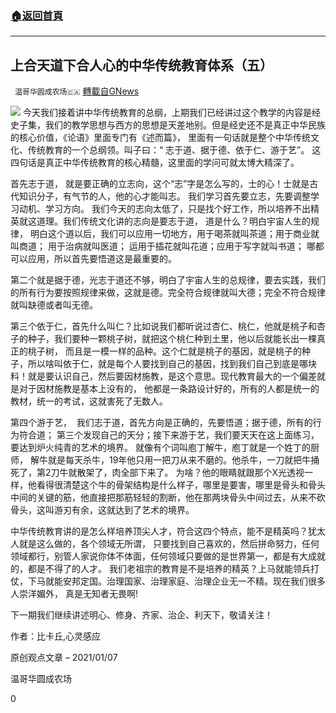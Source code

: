 ###  [:house:返回首頁](https://github.com/ourhimalayas/txt)
---

## 上合天道下合人心的中华传统教育体系（五）
` 温哥华圆成农场🇨🇦` [轉載自GNews](https://gnews.org/zh-hans/728102/)

![]()![](https://gnews.org/wp-content/uploads/2021/01/教育5.jpeg)
今天我们接着讲中华传统教育的总纲，上期我们已经讲过这个教学的内容是经史子集，我们的教学思想与西方的思想是天差地别。但是经史还不是真正中华民族的核心价值，《论语》里面专门有《述而篇》， 里面有一句话就是整个中华传统文化、传统教育的一个总纲领。叫子曰：“ 志于道、据于德、依于仁、游于艺”。 这四句话是真正中华传统教育的核心精髓，这里面的学问可就太博大精深了。

首先志于道， 就是要正确的立志向，这个“志”字是怎么写的，士的心！士就是古代知识分子，有气节的人，他的心才能叫志。 我们学习首先要立志，先要调整学习动机、学习方向。 我们今天的志向太低了，只是找个好工作，所以培养不出精英就这道理。我们传统文化讲的志向是要志于道， 道是什么？明白宇宙人生的规律， 明白这个道以后，我们可以应用一切地方，用于喝茶就叫茶道；用于商业就叫商道； 用于治病就叫医道； 运用于插花就叫花道；应用于写字就叫书道； 哪都可以应用，所以首先要悟道这是最重要的。

第二个就是据于德，光志于道还不够，明白了宇宙人生的总规律，要去实践，我们的所有行为要按照规律来做，这就是德。完全符合规律就叫大德；完全不符合规律就叫缺德或者叫无德。

第三个依于仁，首先什么叫仁？比如说我们都听说过杏仁、桃仁，他就是桃子和杏子的种子，我们要种一颗桃子树，就把这个桃仁种到土里，他以后就能长出一棵真正的桃子树， 而且是一模一样的品种。这个仁就是桃子的基因，就是桃子的种子，所以啥叫依于仁，就是每个人要找到自己的基因，找到我们自己到底是哪块料！就是要认识自己，然后要因材施教，是这个意思。现代教育最大的一个偏差就是对于因材施教是基本上没有的， 他都是一条路设计好的，所有的人都是统一的教材，统一的考试，这就害死了无数人。

第四个游于艺，  我们志于道，首先方向是正确的，先要悟道；据于德，所有的行为符合道； 第三个发现自己的天分；接下来游于艺，我们要天天在这上面练习，要达到炉火纯青的艺术的境界。 就像有个词叫庖丁解牛，庖丁就是一个姓丁的厨师， 解牛就是每天杀牛，19年他只用一把刀从来不磨的。他杀牛，一刀就把牛捅死了，第2刀牛就散架了，肉全部下来了。 为啥？他的眼睛就跟那个X光透视一样，他看得很清楚这个牛的骨架结构是什么样子，哪里是要害，哪里是骨头和骨头中间的关键的筋，他直接把那筋轻轻的割断，他在那两块骨头中间过去，从来不砍骨头，这叫游刃有余，这就达到了艺术的境界。

中华传统教育讲的是怎么样培养顶尖人才，符合这四个特点，能不是精英吗？犹太人就是这么做的，各个领域无所谓， 只要找到自己喜欢的，然后拼命努力，任何领域都行，别管人家说你体不体面，任何领域只要做的是世界第一，都是有大成就的，都是不得了的人才。 我们老祖宗的教育是不是培养的精英？上马就能领兵打仗，下马就能安邦定国。治理国家、治理家庭、治理企业无一不精。现在我们很多人崇洋媚外， 真是无知者无畏啊!

下一期我们继续讲述明心、修身、齐家、治企、利天下，敬请关注！

作者：比卡丘,心灵感应

原创观点文章 – 2021/01/07

温哥华圆成农场

0

